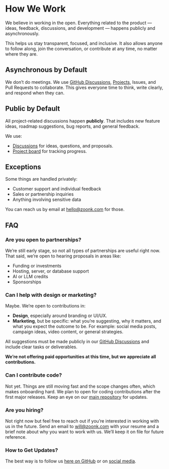 # How We Work

We believe in working in the open. Everything related to the product — ideas, feedback, discussions, and development — happens publicly and asynchronously.

This helps us stay transparent, focused, and inclusive. It also allows anyone to follow along, join the conversation, or contribute at any time, no matter where they are.

## Asynchronous by Default

We don’t do meetings. We use [GitHub Discussions](https://github.com/orgs/zoonk/discussions), [Projects](https://github.com/orgs/zoonk/projects), Issues, and Pull Requests to collaborate. This gives everyone time to think, write clearly, and respond when they can.

## Public by Default

All project-related discussions happen **publicly**. That includes new feature ideas, roadmap suggestions, bug reports, and general feedback.

We use:

- [Discussions](https://github.com/orgs/zoonk/discussions) for ideas, questions, and proposals.
- [Project board](https://github.com/orgs/zoonk/projects) for tracking progress.

## Exceptions

Some things are handled privately:

- Customer support and individual feedback
- Sales or partnership inquiries
- Anything involving sensitive data

You can reach us by email at hello@zoonk.com for those.

## FAQ

### Are you open to partnerships?

We’re still early stage, so not all types of partnerships are useful right now. That said, we’re open to hearing proposals in areas like:

- Funding or investments
- Hosting, server, or database support
- AI or LLM credits
- Sponsorships

### Can I help with design or marketing?

Maybe. We’re open to contributions in:

- **Design**, especially around branding or UI/UX.
- **Marketing**, but be specific: what you’re suggesting, why it matters, and what you expect the outcome to be. For example: social media posts, campaign ideas, video content, or general strategies.

All suggestions must be made publicly in our [GitHub Discussions](https://github.com/orgs/zoonk/discussions) and include clear tasks or deliverables.

**We’re not offering paid opportunities at this time, but we appreciate all contributions.**

### Can I contribute code?

Not yet. Things are still moving fast and the scope changes often, which makes onboarding hard. We plan to open for coding contributions after the first major releases. Keep an eye on our [main repository](https://github.com/zoonk/zoonk) for updates.

### Are you hiring?

Not right now but feel free to reach out if you’re interested in working with us in the future. Send an email to will@zoonk.com with your resume and a brief note about why you want to work with us. We’ll keep it on file for future reference.

### How to Get Updates?

The best way is to follow us [here on GitHub](https://github.com/zoonk) or on [social media](https://github.com/zoonk/marketing).
